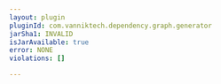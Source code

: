 ```yaml
---
layout: plugin
pluginId: com.vanniktech.dependency.graph.generator
jarSha1: INVALID
isJarAvailable: true
error: NONE
violations: []

---
```


